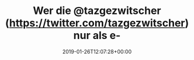 ---
retweeted: false
source: <a href="http://www.samruston.co.uk" rel="nofollow">Flamingo for Android</a>
entities:
  user_mentions:
  - name: taz
    screen_name: tazgezwitscher
    indices:
    - '8'
    - '23'
    id_str: '15243812'
    id: '15243812'
  urls: []
  symbols: []
  media:
  - expanded_url: https://twitter.com/bascht/status/1089132713989365760/photo/1
    indices:
    - '90'
    - '113'
    url: https://t.co/BVdQtgPwnw
    media_url: http://pbs.twimg.com/media/Dx1gbYeWsAAnrc9.jpg
    id_str: '1089132708436029440'
    id: '1089132708436029440'
    media_url_https: https://pbs.twimg.com/media/Dx1gbYeWsAAnrc9.jpg
    sizes:
      small:
        w: '680'
        h: '510'
        resize: fit
      medium:
        w: '1200'
        h: '900'
        resize: fit
      thumb:
        w: '150'
        h: '150'
        resize: crop
      large:
        w: '2048'
        h: '1536'
        resize: fit
    type: photo
    display_url: pic.twitter.com/BVdQtgPwnw
  hashtags: []
display_text_range:
- '0'
- '113'
favorite_count: '8'
id_str: '1089132713989365760'
truncated: false
retweet_count: '1'
id: '1089132713989365760'
possibly_sensitive: false
created_at: Sat Jan 26 12:07:28 +0000 2019
favorited: false
full_text: Wer die [@tazgezwitscher](https://twitter.com/tazgezwitscher) nur als e-Paper
  liest, dem entgeht das volle CMYK Druck-Erlebnis.
lang: de
extended_entities:
  media:
  - expanded_url: https://twitter.com/bascht/status/1089132713989365760/photo/1
    indices:
    - '90'
    - '113'
    url: https://t.co/BVdQtgPwnw
    media_url: http://pbs.twimg.com/media/Dx1gbYeWsAAnrc9.jpg
    id_str: '1089132708436029440'
    id: '1089132708436029440'
    media_url_https: https://pbs.twimg.com/media/Dx1gbYeWsAAnrc9.jpg
    sizes:
      small:
        w: '680'
        h: '510'
        resize: fit
      medium:
        w: '1200'
        h: '900'
        resize: fit
      thumb:
        w: '150'
        h: '150'
        resize: crop
      large:
        w: '2048'
        h: '1536'
        resize: fit
    type: photo
    display_url: pic.twitter.com/BVdQtgPwnw
tags:
- pesos/twitter
date: '2019-01-26T12:07:28+00:00'
src: https://twitter.com/bascht/status/1089132713989365760
original_url: https://twitter.com/bascht/status/1089132713989365760
type: twitter_tweet
media_url: https://img.bascht.com/twitter/pbs.twimg.com/media/Dx1gbYeWsAAnrc9.jpg
text: Wer die [@tazgezwitscher](https://twitter.com/tazgezwitscher) nur als e-Paper
  liest, dem entgeht das volle CMYK Druck-Erlebnis.
title: Wer die @tazgezwitscher (https://twitter.com/tazgezwitscher) nur als e-

---